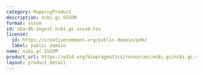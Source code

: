 ```yaml
---
category: MappingProduct
description: ncbi.gc SSSOM
format: sssom
id: obo-db-ingest.ncbi.gc.sssom.tsv
license:
  id: https://creativecommons.org/public-domain/pdm/
  label: public domain
name: ncbi.gc SSSOM
product_url: https://w3id.org/biopragmatics/resources/ncbi.gc/ncbi.gc.sssom.tsv
layout: product_detail
---
```

